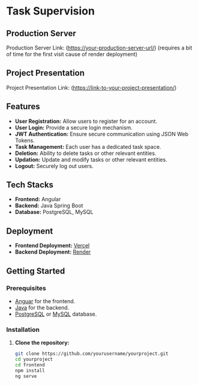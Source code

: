 
# Task Supervision

## Production Server

Production Server Link: ([https://your-production-server-url/](https://coding-assignment-sand.vercel.app/))
 (requires a bit of time for the first visit cause of render deployment)

## Project Presentation

Project Presentation Link: ([https://link-to-your-project-presentation/](https://drive.google.com/file/d/10rrEeheK-6mxHgIjqBwaiaME_-ercN5B/view?usp=sharing))

## Features

- **User Registration:** Allow users to register for an account.
- **User Login:** Provide a secure login mechanism.
- **JWT Authentication:** Ensure secure communication using JSON Web Tokens.
- **Task Management:** Each user has a dedicated task space.
- **Deletion:** Ability to delete tasks or other relevant entities.
- **Updation:** Update and modify tasks or other relevant entities.
- **Logout:** Securely log out users.

## Tech Stacks

- **Frontend:** Angular
- **Backend:** Java Spring Boot
- **Database:** PostgreSQL, MySQL

## Deployment

- **Frontend Deployment:** [Vercel](https://vercel.com/)
- **Backend Deployment:** [Render](https://render.com/)

## Getting Started

### Prerequisites

- [Anguar]() for the frontend.
- [Java](https://www.java.com/) for the backend.
- [PostgreSQL](https://www.postgresql.org/) or [MySQL](https://www.mysql.com/) database.

### Installation

1. **Clone the repository:**
   ```bash
   git clone https://github.com/yourusername/yourproject.git
   cd yourproject
   cd frontend
   npm install
   ng serve

